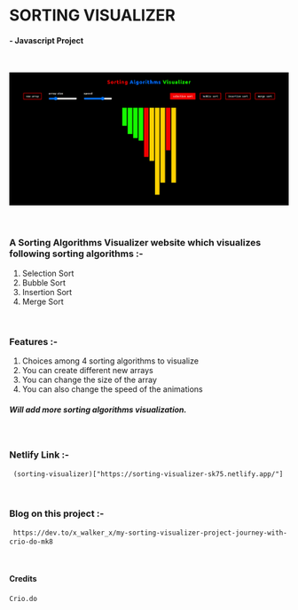 # SORTING VISUALIZER
####      - Javascript Project
<br/>

![Site Image](./sorting_visualizer.png?raw=true "Sorting Viusalizer")

<br/>

### A Sorting Algorithms Visualizer website which visualizes following sorting algorithms :- 
1. Selection Sort
2. Bubble Sort
3. Insertion Sort
4. Merge Sort

<br/>

### Features :- 
1. Choices among 4 sorting algorithms to visualize
2. You can create different new arrays  
3. You can change the size of the array 
4. You can also change the speed of the animations

##### Will add more sorting algorithms visualization.  

<br/>

### Netlify Link :- 
     (sorting-visualizer)["https://sorting-visualizer-sk75.netlify.app/"]

<br/>

### Blog on this project :- 
     https://dev.to/x_walker_x/my-sorting-visualizer-project-journey-with-crio-do-mk8

<br/>

#### Credits 
    Crio.do
